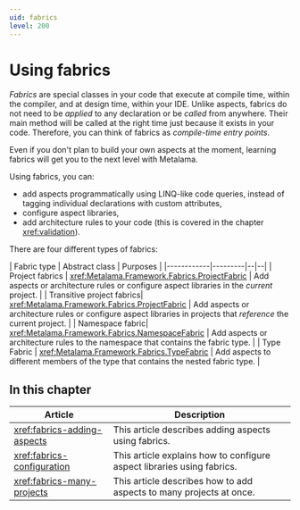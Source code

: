 ```yaml
---
uid: fabrics
level: 200
---
```


# Using fabrics

_Fabrics_ are special classes in your code that execute at compile time, within the compiler, and at design time, within your IDE. Unlike aspects, fabrics do not need to be _applied_ to any declaration or be _called_ from anywhere. Their main method will be called at the right time just because it exists in your code. Therefore, you can think of fabrics as _compile-time entry points_.

Even if you don't plan to build your own aspects at the moment, learning fabrics will get you to the next level with Metalama.

Using fabrics, you can:

* add aspects programmatically using LINQ-like code queries, instead of tagging individual declarations with custom attributes,
* configure aspect libraries,
* add architecture rules to your code (this is covered in the chapter <xref:validation>).

There are four different types of fabrics:

| Fabric type | Abstract class | Purposes |
|------------|---------|--|--|
| Project fabrics | <xref:Metalama.Framework.Fabrics.ProjectFabric> | Add aspects or architecture rules or configure aspect libraries in the _current_ project. |
| Transitive project fabrics| <xref:Metalama.Framework.Fabrics.ProjectFabric> | Add aspects or architecture rules or configure aspect libraries in projects that _reference_ the current project. |
| Namespace fabric| <xref:Metalama.Framework.Fabrics.NamespaceFabric> | Add aspects or architecture rules to the namespace that contains the fabric type. |
| Type Fabric | <xref:Metalama.Framework.Fabrics.TypeFabric> | Add aspects to different members of the type that contains the nested fabric type. |

## In this chapter

| Article | Description |
|----|-----|
| <xref:fabrics-adding-aspects> | This article describes adding aspects using fabrics. |
| <xref:fabrics-configuration> | This article explains how to configure aspect libraries using fabrics. |
| <xref:fabrics-many-projects> | This article describes how to add aspects to many projects at once. |